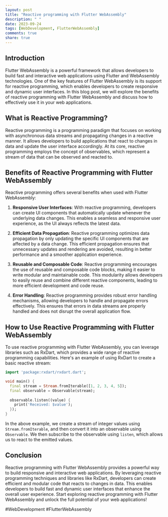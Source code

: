 ```yaml
---
layout: post
title: "Reactive programming with Flutter WebAssembly"
description: " "
date: 2023-09-24
tags: [WebDevelopment, FlutterWebAssembly]
comments: true
share: true
---
```


## Introduction
Flutter WebAssembly is a powerful framework that allows developers to build fast and interactive web applications using Flutter and WebAssembly technologies. One of the key features of Flutter WebAssembly is its support for reactive programming, which enables developers to create responsive and dynamic user interfaces. In this blog post, we will explore the benefits of reactive programming with Flutter WebAssembly and discuss how to effectively use it in your web applications.

## What is Reactive Programming?
Reactive programming is a programming paradigm that focuses on working with asynchronous data streams and propagating changes in a reactive manner. It allows developers to build applications that react to changes in data and update the user interface accordingly. At its core, reactive programming employs the concept of observables, which represent a stream of data that can be observed and reacted to.

## Benefits of Reactive Programming with Flutter WebAssembly
Reactive programming offers several benefits when used with Flutter WebAssembly:

1. **Responsive User Interfaces**: With reactive programming, developers can create UI components that automatically update whenever the underlying data changes. This enables a seamless and responsive user experience, as the UI always reflects the latest data.

2. **Efficient Data Propagation**: Reactive programming optimizes data propagation by only updating the specific UI components that are affected by a data change. This efficient propagation ensures that unnecessary updates and rendering are avoided, resulting in better performance and a smoother application experience.

3. **Reusable and Composable Code**: Reactive programming encourages the use of reusable and composable code blocks, making it easier to write modular and maintainable code. This modularity allows developers to easily reuse and combine different reactive components, leading to more efficient development and code reuse.

4. **Error Handling**: Reactive programming provides robust error handling mechanisms, allowing developers to handle and propagate errors effectively. This ensures that errors in data streams are properly handled and does not disrupt the overall application flow.

## How to Use Reactive Programming with Flutter WebAssembly
To use reactive programming with Flutter WebAssembly, you can leverage libraries such as RxDart, which provides a wide range of reactive programming capabilities. Here's an example of using RxDart to create a basic reactive stream:

```dart
import 'package:rxdart/rxdart.dart';

void main() {
  final stream = Stream.fromIterable([1, 2, 3, 4, 5]);
  final observable = Observable(stream);
  
  observable.listen((value) {
    print('Received: $value');
  });
}
```

In the above example, we create a stream of integer values using `Stream.fromIterable`, and then convert it into an observable using `Observable`. We then subscribe to the observable using `listen`, which allows us to react to the emitted values.

## Conclusion
Reactive programming with Flutter WebAssembly provides a powerful way to build responsive and interactive web applications. By leveraging reactive programming techniques and libraries like RxDart, developers can create efficient and modular code that reacts to changes in data. This enables developers to build fast and dynamic user interfaces that enhance the overall user experience. Start exploring reactive programming with Flutter WebAssembly and unlock the full potential of your web applications! 

#WebDevelopment #FlutterWebAssembly